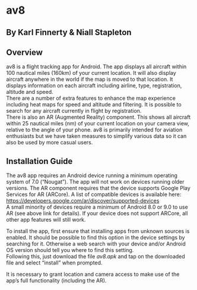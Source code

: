 # av8

## By Karl Finnerty & Niall Stapleton

## Overview

av8 is a flight tracking app for Android. The app displays all aircraft within 100 nautical miles (160km) of your current location. It will also display aircraft anywhere in the world if the map is moved to that location. It displays information on each aircraft including airline, type, registration, altitude and speed.  
There are a number of extra features to enhance the map experience including heat maps for speed and altitude and filtering. It is possible to search for any aircraft currently in flight by registration.  
There is also an AR (Augmented Reality) component. This shows all aircraft within 25 nautical miles (nm) of your current location on your camera view, relative to the angle of your phone. av8 is primarily intended for aviation enthusiasts but we have taken measures to simplify various data so it can also be used by more casual users.

## Installation Guide

The av8 app requires an Android device running a minimum operating system of 7.0 (“Nougat”). The app will not work on devices running older versions. The AR component requires that the device supports Google Play Services for AR (ARCore). A list of compatible devices is available here: https://developers.google.com/ar/discover/supported-devices  
A small minority of devices require a minimum of Android 8.0 or 9.0 to use AR (see above link for details). If your device does not support ARCore, all other app features will still work.  

To install the app, first ensure that installing apps from unknown sources is enabled. It should be possible to find this option in the device settings by searching for it. Otherwise a web search with your device and/or Android OS version should tell you where to find this setting.  
Following this, just download the file *av8.apk* and tap on the downloaded file and select “install” when prompted.  

It is necessary to grant location and camera access to make use of the app’s full functionality (including the AR).